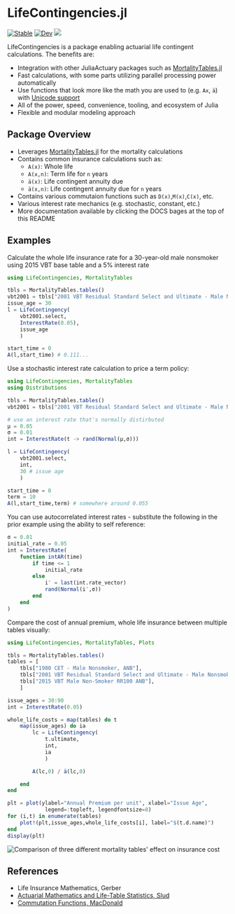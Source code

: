 # LifeContingencies.jl

[![Stable](https://img.shields.io/badge/docs-stable-blue.svg)](https://JuliaActuary.github.io/LifeContingencies.jl/stable/) 
[![Dev](https://img.shields.io/badge/docs-dev-blue.svg)](https://JuliaActuary.github.io/LifeContingencies.jl/dev/)
![](https://github.com/JuliaActuary/LifeContingencies.jl/workflows/CI/badge.svg)

LifeContingencies is a package enabling actuarial life contingent calculations.
The benefits are:

- Integration with other JuliaActuary packages such as [MortalityTables.jl](https://github.com/JuliaActuary/MortalityTables.jl)
- Fast calculations, with some parts utilizing parallel processing power automatically
- Use functions that look more like the math you are used to (e.g. `Ax`, `ä`)
with [Unicode support](https://docs.julialang.org/en/v1/manual/unicode-input/index.html)
- All of the power, speed, convenience, tooling, and ecosystem of Julia
- Flexible and modular modeling approach

## Package Overview

- Leverages [MortalityTables.jl](https://github.com/JuliaActuary/MortalityTables.jl) for
the mortality calculations
- Contains common insurance calculations such as:
    - `A(x)`: Whole life
    - `A(x,n)`: Term life for `n` years
    - `ä(x)`: Life contingent annuity due
    - `ä(x,n)`: Life contingent annuity due for `n` years
- Contains various commutaion functions such as `D(x)`,`M(x)`,`C(x)`, etc.
- Various interest rate mechanics (e.g. stochastic, constant, etc.)
- More documentation available by clicking the DOCS bages at the top of this README

## Examples

Calculate the whole life insurance rate for a 30-year-old male nonsmoker using
2015 VBT base table and a 5% interest rate

```julia
using LifeContingencies, MortalityTables

tbls = MortalityTables.tables()
vbt2001 = tbls["2001 VBT Residual Standard Select and Ultimate - Male Nonsmoker, ANB"]
issue_age = 30
l = LifeContingency(
    vbt2001.select,
    InterestRate(0.05),
    issue_age
    )

start_time = 0
A(l,start_time) # 0.111...
```

Use a stochastic interest rate calculation to price a term policy:

```julia
using LifeContingencies, MortalityTables
using Distributions

tbls = MortalityTables.tables()
vbt2001 = tbls["2001 VBT Residual Standard Select and Ultimate - Male Nonsmoker, ANB"]

# use an interest rate that's normally distirbuted
μ = 0.05
σ = 0.01
int = InterestRate(t -> rand(Normal(μ,σ)))

l = LifeContingency(
    vbt2001.select,
    int,
    30 # issue age
    )

start_time = 0
term = 10
A(l,start_time,term) # somewhere around 0.055
```

You can use autocorrelated interest rates - substitute the following in the prior example
using the ability to self reference:

```julia
σ = 0.01
initial_rate = 0.05
int = InterestRate(
    function intAR(time)
        if time <= 1
            initial_rate
        else
            i′ = last(int.rate_vector)
            rand(Normal(i′,σ))
        end
    end
)

```

Compare the cost of annual premium, whole life insurance between multiple tables visually:

```julia
using LifeContingencies, MortalityTables, Plots

tbls = MortalityTables.tables()
tables = [
    tbls["1980 CET - Male Nonsmoker, ANB"],
    tbls["2001 VBT Residual Standard Select and Ultimate - Male Nonsmoker, ANB"],
    tbls["2015 VBT Male Non-Smoker RR100 ANB"],
    ]

issue_ages = 30:90
int = InterestRate(0.05)

whole_life_costs = map(tables) do t
    map(issue_ages) do ia
        lc = LifeContingency(
            t.ultimate,
            int,
            ia
            )

        A(lc,0) / ä(lc,0)

    end
end

plt = plot(ylabel="Annual Premium per unit", xlabel="Issue Age",
            legend=:topleft, legendfontsize=8)
for (i,t) in enumerate(tables)
    plot!(plt,issue_ages,whole_life_costs[i], label="$(t.d.name)")
end
display(plt)
```
![Comparison of three different mortality tables' effect on insurance cost](https://user-images.githubusercontent.com/711879/79941879-032d9300-842b-11ea-8427-a7dd36fbf2a6.png)


## References

- Life Insurance Mathematics, Gerber
- [Actuarial Mathematics and Life-Table Statistics, Slud](http://www2.math.umd.edu/~slud/s470/BookChaps/Chp6.pdf)
- [Commutation Functions, MacDonald](http://www.macs.hw.ac.uk/~angus/papers/eas_offprints/commfunc.pdf)
